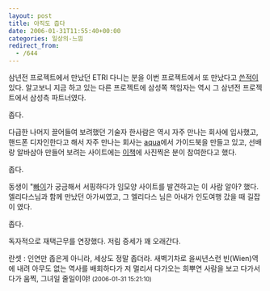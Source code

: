 ```yaml
---
layout: post
title: 아직도 춥다
date: 2006-01-31T11:55:40+00:00
categories: 일상의-느낌
redirect_from:
  - /644
---
```


삼년전 프로젝트에서 만났던 ETRI 다니는 분을 이번 프로젝트에서 또 만났다고 <a href="http://jinto.pe.kr/638" target="_blank">쓴적이</a>있다. 알고보니 지금 하고 있는 다른 프로젝트에 삼성쪽 책임자는 역시 그 삼년전 프로젝트에서 삼성측 파트너였다.

좁다.

다급한 나머지 끌어들여 보려했던 기술자 한사람은 역시 자주 만나는 회사에 입사했고, 핸드폰 디자인한다고 해서 자주 만나는 회사는 <a href="http://aq.co.kr" target="bb">aqua</a>에서 가이드북을 만들고 있고, 선배랑 알바삼아 만들어 보려는 사이트에는 <a href="http://jinto.pe.kr/642" target="_blank">이책</a>에 사진찍은 분이 참여한다고 했다.

좁다.

동생이 "<a href="http://jinto.pe.kr/485" target="_blank">빠이</a>가 궁금해서 서핑하다가 임모양 사이트를 발견하고는 이 사람 알아? 했다. 엘리다스님과 함께 만났던 아가씨였고, 그 엘리다스 님은 아내가 인도여행 갔을 때 길잡이 였다.

좁다.

독자적으로 재택근무를 연장했다. 저림 증세가 꽤 오래간다.
<div id=comments>
<div class=comment>
<!--- cmt:1057 --->
<!--- mail: --->
<!--- parent:0 --->
란셋 : 
인연만 좁은게 아니라, 세상도 정말 좁더라. 새벽기차로 을씨년스런 빈(Wien)역에 내려 아무도 없는 역사를 배회하다가 저 멀리서 다가오는 희뿌연 사람을 보고 다가서다가 움찍, 그녀일 줄일이야!
 <small>(2006-01-31 15:21:10)</small>
</div>
</div>

